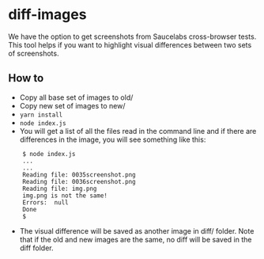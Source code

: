 # diff-images

We have the option to get screenshots from Saucelabs cross-browser tests. This tool helps if you want to highlight visual differences between two sets of screenshots.

## How to

- Copy all base set of images to old/
- Copy new set of images to new/
- `yarn install`
- `node index.js`
- You will get a list of all the files read in the command line and if there are differences in the image, you will see something like this:

```
    $ node index.js 
    ...
    ...
    Reading file: 0035screenshot.png
    Reading file: 0036screenshot.png
    Reading file: img.png
    img.png is not the same!
    Errors:  null
    Done
    $ 
```

- The visual difference will be saved as another image in diff/ folder. Note that if the old and new images are the same, no diff will be saved in the diff folder.